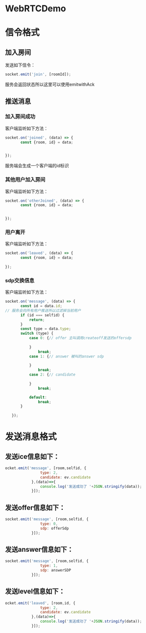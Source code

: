 # WebRTCDemo
# 信令格式 
## 加入房间
发送如下信令：
```js
socket.emit('join', [roomId]);
```
服务会返回状态所以这里可以使用emitwithAck
##  推送消息
 ### 加入房间成功
 客户端监听如下方法：
 ```js
socket.on('joined', (data) => {
        const {room, id} = data;
       

 });
 ```
服务端会生成一个客户端的id标识
### 其他用户加入房间
客户端监听如下方法：
 ```js
socket.on('otherJoined', (data) => {
        const {room, id} = data;
       

 });
 ```
### 用户离开
客户端监听如下方法：
 ```js
socket.on('leaved', (data) => {
        const {room, id} = data;
      
 });

 ```
### sdp交换信息
客户端监听如下方法：
 ```js
socket.on('message', (data) => {
        const id = data.id;
// 服务会向所有用户推送所以过滤掉当前用户
        if (id === selfid) {
            return;
        }
        const type = data.type;
        switch (type) {
            case 0: {// offer 主叫调用createoff发送的offersdp
               
            }
                break;
            case 1: {// answer 被叫的answer sdp
               
            }
                break;
            case 2: {// candidate
               
            }
                break;

            default:
                break;
        }
      
    });

 ```
# 发送消息格式
## 发送ice信息如下：
```js
ocket.emit('message', [room,selfid, {
                type: 2,
                candidate: ev.candidate
            },(data)=>{
                console.log('发送成功了 '+JSON.stringify(data));
            }]);
```
## 发送offer信息如下：
```js
socket.emit('message', [room,selfid, {
                type: 0,
                sdp: offerSdp
            }]);
```
## 发送answer信息如下：
```js
socket.emit('message', [room,selfid, {
                type: 1,
                sdp: answerSDP
            }]);
```
## 发送level信息如下：
```js
ocket.emit('leaved', [room,id, {
                type: 2,
                candidate: ev.candidate
            },(data)=>{
                console.log('发送成功了 '+JSON.stringify(data));
            }]);
```
